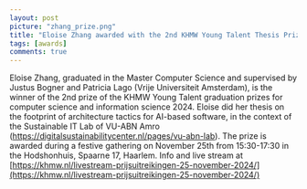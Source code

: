 ```yaml
---
layout: post
picture: "zhang_prize.png"
title: "Eloise Zhang awarded with the 2nd KHMW Young Talent Thesis Prize 2024"
tags: [awards]
comments: true
---
```


Eloise Zhang, graduated in the Master Computer Science and supervised by Justus Bogner and Patricia Lago (Vrije Universiteit Amsterdam), is the winner of the 2nd prize of the KHMW Young Talent graduation prizes for computer science and information science 2024. Eloise did her thesis on the footprint of architecture tactics for AI-based software, in the context of the Sustainable IT Lab of VU-ABN Amro (https://digitalsustainabilitycenter.nl/pages/vu-abn-lab). 
The prize is awarded during a festive gathering on November 25th from 15:30-17:30 in the Hodshonhuis, Spaarne 17, Haarlem. Info and live stream at [https://khmw.nl/livestream-prijsuitreikingen-25-november-2024/](https://khmw.nl/livestream-prijsuitreikingen-25-november-2024/)